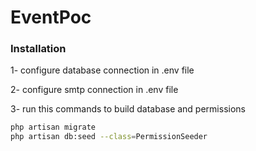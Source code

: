 # EventPoc

### Installation
1- configure database connection in .env file

2- configure smtp connection in .env file

3- run this commands to build database and permissions
```sh
php artisan migrate
php artisan db:seed --class=PermissionSeeder
```
